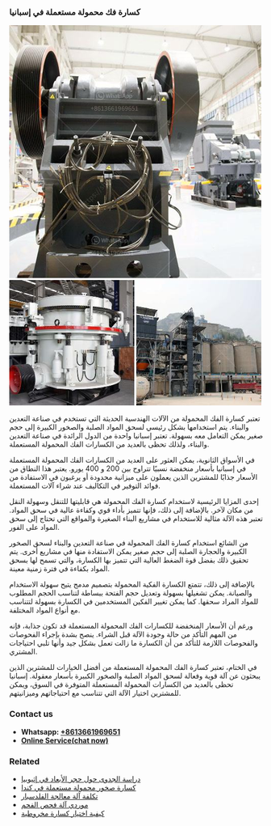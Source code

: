 <h3>كسارة فك محمولة مستعملة في إسبانيا</h3><img src='1701853193.jpg' alt=''><p>تعتبر كسارة الفك المحمولة من الآلات الهندسية الحديثة التي تستخدم في صناعة التعدين والبناء. يتم استخدامها بشكل رئيسي لسحق المواد الصلبة والصخور الكبيرة إلى حجم صغير يمكن التعامل معه بسهولة. تعتبر إسبانيا واحدة من الدول الرائدة في صناعة التعدين والبناء، ولذلك تحظى بالعديد من الكسارات الفك المحمولة المستعملة.</p><p>في الأسواق الثانوية، يمكن العثور على العديد من الكسارات الفك المحمولة المستعملة في إسبانيا بأسعار منخفضة نسبيًا تتراوح بين 200 و 400 يورو. يعتبر هذا النطاق من الأسعار جذابًا للمشترين الذين يعملون على ميزانية محدودة أو يرغبون في الاستفادة من فوائد التوفير في التكاليف عند شراء آلات المستعملة.</p><p>إحدى المزايا الرئيسية لاستخدام كسارة الفك المحمولة هي قابليتها للتنقل وسهولة النقل من مكان لآخر. بالإضافة إلى ذلك، فإنها تتميز بأداء قوي وكفاءة عالية في سحق المواد. تعتبر هذه الآلة مثالية للاستخدام في مشاريع البناء الصغيرة والمواقع التي تحتاج إلى سحق المواد على الفور.</p><p>من الشائع استخدام كسارة الفك المحمولة في صناعة التعدين والبناء لسحق الصخور الكبيرة والحجارة الصلبة إلى حجم صغير يمكن الاستفادة منها في مشاريع أخرى. يتم تحقيق ذلك بفضل قوة الضغط العالية التي تتميز بها الكسارة، والتي تسمح لها بسحق المواد بكفاءة في فترة زمنية معينة.</p><p>بالإضافة إلى ذلك، تتمتع الكسارة الفكية المحمولة بتصميم مدمج يتيح سهولة الاستخدام والصيانة. يمكن تشغيلها بسهولة وتعديل حجم الفتحة ببساطة لتناسب الحجم المطلوب للمواد المراد سحقها. كما يمكن تغيير الفكين المستخدمين في الكسارة بسهولة لتتناسب مع أنواع المواد المختلفة.</p><p>ورغم أن الأسعار المنخفضة للكسارات الفك المحمولة المستعملة قد تكون جذابة، فإنه من المهم التأكد من حالة وجودة الآلة قبل الشراء. ينصح بشدة بإجراء الفحوصات والفحوصات اللازمة للتأكد من أن الكسارة ما زالت تعمل بشكل جيد وأنها تلبي احتياجات المشتري.</p><p>في الختام، تعتبر كسارة الفك المحمولة المستعملة من أفضل الخيارات للمشترين الذين يبحثون عن آلة قوية وفعالة لسحق المواد الصلبة والصخور الكبيرة بأسعار معقولة. إسبانيا تحظى بالعديد من الكسارات المحمولة المستعملة المتوفرة في السوق، ويمكن للمشترين اختيار الآلة التي تتناسب مع احتياجاتهم وميزانيتهم.</p><h3>Contact us</h3><ul><li><strong>Whatsapp:&nbsp;<a href="https://wa.me/8613661969651">+8613661969651</a></strong></li><li><a href="https://swt.shibang-china.com/?git&amp;zhl&amp;كسارة فك محمولة مستعملة في إسبانيا"><strong>Online Service(chat now)</strong></a></li></ul><h3>Related</h3><ul><li><a href='دراسة الجدوى حول حجر الأبعاد في إثيوبيا.md'>دراسة الجدوى حول حجر الأبعاد في إثيوبيا</a></li><li><a href='كسارة صخور محمولة مستعملة في كندا.md'>كسارة صخور محمولة مستعملة في كندا</a></li><li><a href='تكلفة آلة معالجة الفلدسبار.md'>تكلفة آلة معالجة الفلدسبار</a></li><li><a href='موردي آلة فحص الفحم.md'>موردي آلة فحص الفحم</a></li><li><a href='كيفية اختيار كسارة مخروطية.md'>كيفية اختيار كسارة مخروطية</a></li></ul>